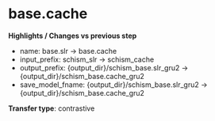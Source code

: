 # base.cache

**Highlights / Changes vs previous step**

* name: base.slr → base.cache
* input_prefix: schism_slr → schism_cache
* output_prefix: {output_dir}/schism_base.slr_gru2 → {output_dir}/schism_base.cache_gru2
* save_model_fname: {output_dir}/schism_base.slr_gru2 → {output_dir}/schism_base.cache_gru2

**Transfer type**: contrastive
